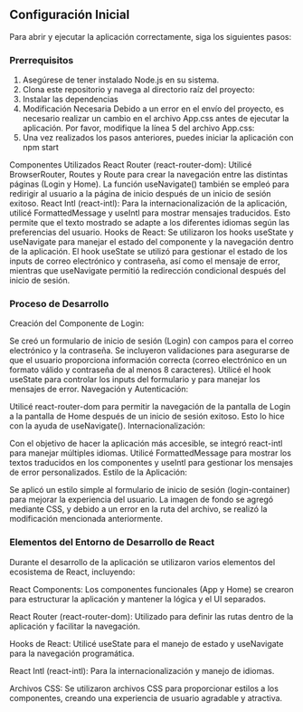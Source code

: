 ## Configuración Inicial

Para abrir y ejecutar la aplicación correctamente, siga los siguientes pasos:

### Prerrequisitos

1. Asegúrese de tener instalado Node.js en su sistema.
2. Clona este repositorio y navega al directorio raíz del proyecto:
3. Instalar las dependencias
4. Modificación Necesaria
Debido a un error en el envío del proyecto, es necesario realizar un cambio en el archivo App.css antes de ejecutar la aplicación. Por favor, modifique la línea 5 del archivo App.css:
5. Una vez realizados los pasos anteriores, puedes iniciar la aplicación con npm start

Componentes Utilizados
React Router (react-router-dom): Utilicé BrowserRouter, Routes y Route para crear la navegación entre las distintas páginas (Login y Home). La función useNavigate() también se empleó para redirigir al usuario a la página de inicio después de un inicio de sesión exitoso.
React Intl (react-intl): Para la internacionalización de la aplicación, utilicé FormattedMessage y useIntl para mostrar mensajes traducidos. Esto permite que el texto mostrado se adapte a los diferentes idiomas según las preferencias del usuario.
Hooks de React: Se utilizaron los hooks useState y useNavigate para manejar el estado del componente y la navegación dentro de la aplicación. El hook useState se utilizó para gestionar el estado de los inputs de correo electrónico y contraseña, así como el mensaje de error, mientras que useNavigate permitió la redirección condicional después del inicio de sesión.

### Proceso de Desarrollo
Creación del Componente de Login:

Se creó un formulario de inicio de sesión (Login) con campos para el correo electrónico y la contraseña. Se incluyeron validaciones para asegurarse de que el usuario proporciona información correcta (correo electrónico en un formato válido y contraseña de al menos 8 caracteres).
Utilicé el hook useState para controlar los inputs del formulario y para manejar los mensajes de error.
Navegación y Autenticación:

Utilicé react-router-dom para permitir la navegación de la pantalla de Login a la pantalla de Home después de un inicio de sesión exitoso. Esto lo hice con la ayuda de useNavigate().
Internacionalización:

Con el objetivo de hacer la aplicación más accesible, se integró react-intl para manejar múltiples idiomas. Utilicé FormattedMessage para mostrar los textos traducidos en los componentes y useIntl para gestionar los mensajes de error personalizados.
Estilo de la Aplicación:

Se aplicó un estilo simple al formulario de inicio de sesión (login-container) para mejorar la experiencia del usuario. La imagen de fondo se agregó mediante CSS, y debido a un error en la ruta del archivo, se realizó la modificación mencionada anteriormente.

### Elementos del Entorno de Desarrollo de React
Durante el desarrollo de la aplicación se utilizaron varios elementos del ecosistema de React, incluyendo:

React Components: Los componentes funcionales (App y Home) se crearon para estructurar la aplicación y mantener la lógica y el UI separados.

React Router (react-router-dom): Utilizado para definir las rutas dentro de la aplicación y facilitar la navegación.

Hooks de React: Utilicé useState para el manejo de estado y useNavigate para la navegación programática.

React Intl (react-intl): Para la internacionalización y manejo de idiomas.

Archivos CSS: Se utilizaron archivos CSS para proporcionar estilos a los componentes, creando una experiencia de usuario agradable y atractiva.
